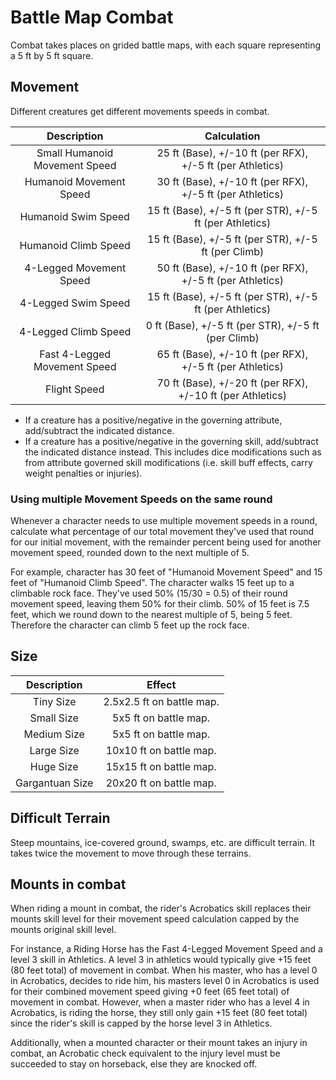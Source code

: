 # Battle Map Combat

Combat takes places on grided battle maps, with each square representing a 5 ft by 5 ft square.

## Movement

Different creatures get different movements speeds in combat.

|          Description          |                        Calculation                        |
| :---------------------------: | :--------------------------------------------------------: |
| Small Humanoid Movement Speed | 25 ft (Base), +/-10 ft (per RFX), +/-5 ft (per Athletics) |
|    Humanoid Movement Speed    | 30 ft (Base), +/-10 ft (per RFX), +/-5 ft (per Athletics) |
|      Humanoid Swim Speed      |  15 ft (Base), +/-5 ft (per STR), +/-5 ft (per Athletics)  |
|     Humanoid Climb Speed     |    15 ft (Base), +/-5 ft (per STR), +/-5 ft (per Climb)    |
|    4-Legged Movement Speed    | 50 ft (Base), +/-10 ft (per RFX), +/-5 ft (per Athletics) |
|     4-Legged Swim Speed     | 15 ft (Base), +/-5 ft (per STR), +/-5 ft (per Athletics) |
|     4-Legged Climb Speed     |    0 ft (Base), +/-5 ft (per STR), +/-5 ft (per Climb)    |
| Fast 4-Legged Movement Speed | 65 ft (Base), +/-10 ft (per RFX), +/-5 ft (per Athletics) |
|         Flight Speed         | 70 ft (Base), +/-20 ft (per RFX), +/-10 ft (per Athletics) |

- If a creature has a positive/negative in the governing attribute, add/subtract the indicated distance.
- If a creature has a positive/negative in the governing skill, add/subtract the indicated distance instead. This includes dice modifications such as from attribute governed skill modifications (i.e. skill buff effects, carry weight penalties or injuries).

### Using multiple Movement Speeds on the same round

Whenever a character needs to use multiple movement speeds in a round,  calculate what percentage of our total movement they've used that round for our initial movement, with the remainder percent being used for another movement speed, rounded down to the next multiple of 5.

For example, character has 30 feet of "Humanoid Movement Speed" and 15 feet of "Humanoid Climb Speed". The character walks 15 feet up to a climbable rock face. They've used 50% (15/30 = 0.5) of their round movement speed, leaving them 50% for their climb. 50% of 15 feet is 7.5 feet, which we round down to the nearest multiple of 5, being 5 feet. Therefore the character can climb 5 feet up the rock face.

## Size

|   Description   |          Effect          |
| :-------------: | :-----------------------: |
|    Tiny Size    | 2.5x2.5 ft on battle map. |
|   Small Size   |   5x5 ft on battle map.   |
|   Medium Size   |   5x5 ft on battle map.   |
|   Large Size   |  10x10 ft on battle map.  |
|    Huge Size    |  15x15 ft on battle map.  |
| Gargantuan Size |  20x20 ft on battle map.  |

## Difficult Terrain

Steep mountains, ice-covered ground, swamps, etc. are difficult terrain. It takes twice the movement to move through these terrains.

## Mounts in combat

When riding a mount in combat, the rider's Acrobatics skill replaces their mounts skill level for their movement speed calculation capped by the mounts original skill level.

For instance, a Riding Horse has the Fast 4-Legged Movement Speed and a level 3 skill in Athletics. A level 3 in athletics would typically give +15 feet (80 feet total) of movement in combat. When his master, who has a level 0 in Acrobatics, decides to ride him, his masters level 0 in Acrobatics is used for their combined movement speed giving +0 feet (65 feet total) of movement in combat. However, when a master rider who has a level 4 in Acrobatics, is riding the horse, they still only gain +15 feet (80 feet total) since the rider's skill is capped by the horse level 3 in Athletics.

Additionally, when a mounted character or their mount takes an injury in combat, an Acrobatic check equivalent to the injury level must be succeeded to stay on horseback, else they are knocked off.
